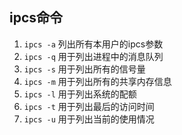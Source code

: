 ## ipcs命令

1. ```ipcs -a``` 列出所有本用户的ipcs参数
2. ```ipcs -q``` 用于列出进程中的消息队列
3. ```ipcs -s``` 用于列出所有的信号量
4. ```ipcs -m``` 用于列出所有的共享内存信息
5. ```ipcs -l``` 用于列出系统的配额
6. ```ipcs -t``` 用于列出最后的访问时间
7. ```ipcs -u``` 用于列出当前的使用情况　
